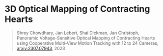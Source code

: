 # 3D Optical Mapping of Contracting Hearts

> Shrey Chowdhary, Jan Lebert, Shai Dickman, Jan Christoph, Panoramic Voltage-Sensitive Optical Mapping of Contracting Hearts using Cooperative Multi-View Motion Tracking with 12 to 24 Cameras, [arxiv:2307.07943](https://arxiv.org/abs/2307.07943), 2023